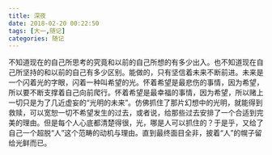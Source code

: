```yaml
---
title: 深夜
date: 2018-02-20 00:22:50
tags: [大一,随记]
categories: 随记
---
```

不知道现在的自己所思考的究竟和以前的自己所想的有多少出入。也不知道现在自己所坚持的和以前的自己有多少区别。能做的，只有坚信着未来不断前进。未来是一个闪着光的字眼，闪着一种叫希望的光。<!-- More -->怀着希望是最悲伤的事情，因为希望，所以要不断支撑着自己向前爬行。怀着希望是最幸福的事情，因为希望，所以赌上一切只是为了几近虚妄的“光明的未来”。仿佛抓住了那片幻想中的光明，就能得到救赎，可以宽恕一切不希望发生的过去，或者说，给那些过去安排了一个合适到完美的理由。但是每个人心底都清楚得很，光，哪是人可以抓住的？于是乎，又给了自己一个超脱“人”这个范畴的动机与理由。直到最终面目全非，披着“人”的幌子留给光鲜而已。
